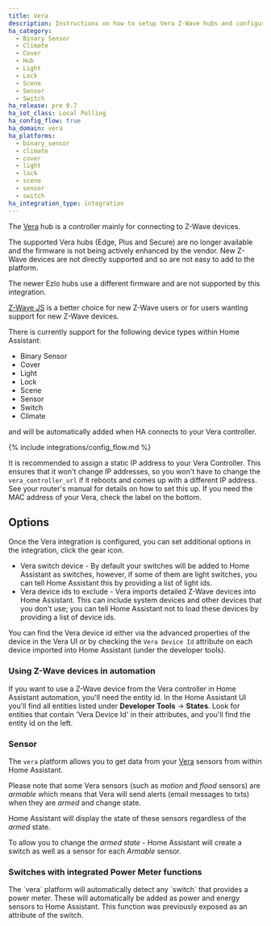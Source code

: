 ```yaml
---
title: Vera
description: Instructions on how to setup Vera Z-Wave hubs and configure devices within Home Assistant.
ha_category:
  - Binary Sensor
  - Climate
  - Cover
  - Hub
  - Light
  - Lock
  - Scene
  - Sensor
  - Switch
ha_release: pre 0.7
ha_iot_class: Local Polling
ha_config_flow: true
ha_domain: vera
ha_platforms:
  - binary_sensor
  - climate
  - cover
  - light
  - lock
  - scene
  - sensor
  - switch
ha_integration_type: integration
---
```


The [Vera](https://getvera.com/) hub is a controller mainly for connecting to Z-Wave devices. 

The supported Vera hubs (Edge, Plus and Secure) are no longer available and the firmware is not being actively enhanced by the vendor. New Z-Wave devices are not directly supported and so are not easy to add to the platform.

The newer Ezlo hubs use a different firmware and are not supported by this integration.

[Z-Wave JS](/integrations/zwave_js/) is a better choice for new Z-Wave users or for users wanting support for new Z-Wave devices.

There is currently support for the following device types within Home Assistant:

- Binary Sensor
- Cover
- Light
- Lock
- Scene
- Sensor
- Switch
- Climate

and will be automatically added when HA connects to your Vera controller.

{% include integrations/config_flow.md %}

<div class='note'>

  It is recommended to assign a static IP address to your Vera Controller. This ensures that it won't change IP addresses, so you won't have to change the `vera_controller_url` if it reboots and comes up with a different IP address. See your router's manual for details on how to set this up. If you need the MAC address of your Vera, check the label on the bottom.

</div>

## Options
Once the Vera integration is configured, you can set additional options in the integration, click the gear icon.

- Vera switch device - By default your switches will be added to Home Assistant as switches, however, if some of them are light switches, you can tell Home Assistant this by providing a list of light ids.
- Vera device ids to exclude - Vera imports detailed Z-Wave devices into Home Assistant. This can include system devices and other devices that you don't use; you can tell Home Assistant not to load these devices by providing a list of device ids.

You can find the Vera device id either via the advanced properties of the device in the Vera UI or by checking the `Vera Device Id` attribute on each device imported into Home Assistant (under the developer tools).

### Using Z-Wave devices in automation

If you want to use a Z-Wave device from the Vera controller in Home Assistant automation, you'll need the entity id. In the Home Assistant UI you'll find all entities listed under **Developer Tools** -> **States**. Look for entities that contain 'Vera Device Id' in their attributes, and you'll find the entity id on the left.

### Sensor

The `vera` platform allows you to get data from your [Vera](https://getvera.com/) sensors from within Home Assistant.

Please note that some Vera sensors (such as _motion_ and _flood_  sensors) are _armable_ which means that Vera will send alerts (email messages to txts) when they are _armed_ and change state.

Home Assistant will display the state of these sensors regardless of the _armed_ state.

To allow you to change the _armed state_ - Home Assistant will create a switch as well as a sensor for each _Armable_ sensor.

### Switches with integrated Power Meter functions

<div class='note'>
  The `vera` platform will automatically detect any `switch` that provides a power meter. These will automatically be added as power and energy sensors to Home Assistant. This function was previously exposed as an attribute of the switch.
</div>
